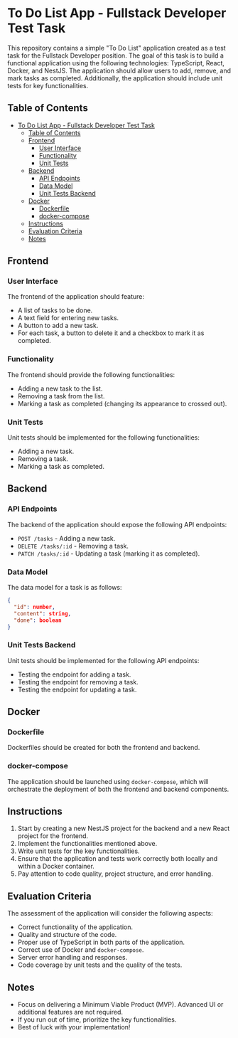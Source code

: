# To Do List App - Fullstack Developer Test Task

This repository contains a simple "To Do List" application created as a test task for the Fullstack Developer position. The goal of this task is to build a functional application using the following technologies: TypeScript, React, Docker, and NestJS. The application should allow users to add, remove, and mark tasks as completed. Additionally, the application should include unit tests for key functionalities.

## Table of Contents

- [To Do List App - Fullstack Developer Test Task](#to-do-list-app---fullstack-developer-test-task)
  - [Table of Contents](#table-of-contents)
  - [Frontend](#frontend)
    - [User Interface](#user-interface)
    - [Functionality](#functionality)
    - [Unit Tests](#unit-tests)
  - [Backend](#backend)
    - [API Endpoints](#api-endpoints)
    - [Data Model](#data-model)
    - [Unit Tests Backend](#unit-tests-backend)
  - [Docker](#docker)
    - [Dockerfile](#dockerfile)
    - [docker-compose](#docker-compose)
  - [Instructions](#instructions)
  - [Evaluation Criteria](#evaluation-criteria)
  - [Notes](#notes)

## Frontend

### User Interface

The frontend of the application should feature:

- A list of tasks to be done.
- A text field for entering new tasks.
- A button to add a new task.
- For each task, a button to delete it and a checkbox to mark it as completed.

### Functionality

The frontend should provide the following functionalities:

- Adding a new task to the list.
- Removing a task from the list.
- Marking a task as completed (changing its appearance to crossed out).

### Unit Tests

Unit tests should be implemented for the following functionalities:

- Adding a new task.
- Removing a task.
- Marking a task as completed.

## Backend

### API Endpoints

The backend of the application should expose the following API endpoints:

- `POST /tasks` - Adding a new task.
- `DELETE /tasks/:id` - Removing a task.
- `PATCH /tasks/:id` - Updating a task (marking it as completed).

### Data Model

The data model for a task is as follows:

```json
{
  "id": number,
  "content": string,
  "done": boolean
}
```

### Unit Tests Backend

Unit tests should be implemented for the following API endpoints:

- Testing the endpoint for adding a task.
- Testing the endpoint for removing a task.
- Testing the endpoint for updating a task.

## Docker

### Dockerfile

Dockerfiles should be created for both the frontend and backend.

### docker-compose

The application should be launched using `docker-compose`, which will orchestrate the deployment of both the frontend and backend components.

## Instructions

1. Start by creating a new NestJS project for the backend and a new React project for the frontend.
2. Implement the functionalities mentioned above.
3. Write unit tests for the key functionalities.
4. Ensure that the application and tests work correctly both locally and within a Docker container.
5. Pay attention to code quality, project structure, and error handling.

## Evaluation Criteria

The assessment of the application will consider the following aspects:

- Correct functionality of the application.
- Quality and structure of the code.
- Proper use of TypeScript in both parts of the application.
- Correct use of Docker and `docker-compose`.
- Server error handling and responses.
- Code coverage by unit tests and the quality of the tests.

## Notes

- Focus on delivering a Minimum Viable Product (MVP). Advanced UI or additional features are not required.
- If you run out of time, prioritize the key functionalities.
- Best of luck with your implementation!
